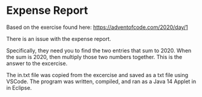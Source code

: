 # Expense Report

Based on the exercise found here: https://adventofcode.com/2020/day/1

There is an issue with the expense report.

Specifically, they need you to find the two entries that sum to 2020. When the sum is 2020, then multiply those two numbers together. This is the answer to the excercise.

The in.txt file was copied from the excercise and saved as a txt file using VSCode.
The program was written, compiled, and ran as a Java 14 Applet in in Eclipse.
